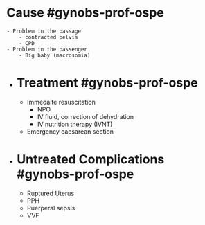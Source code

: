 # Cause #gynobs-prof-ospe
	- Problem in the passage
		- contracted pelvis
		- CPD
	- Problem in the passenger
		- Big baby (macrosomia)
- # Treatment #gynobs-prof-ospe
	- Immedaite resuscitation
		- NPO
		- IV fluid, correction of dehydration
		- IV nutrition therapy (IVNT)
	- Emergency caesarean section
- # Untreated Complications #gynobs-prof-ospe
	- Ruptured Uterus
	- PPH
	- Puerperal sepsis
	- VVF